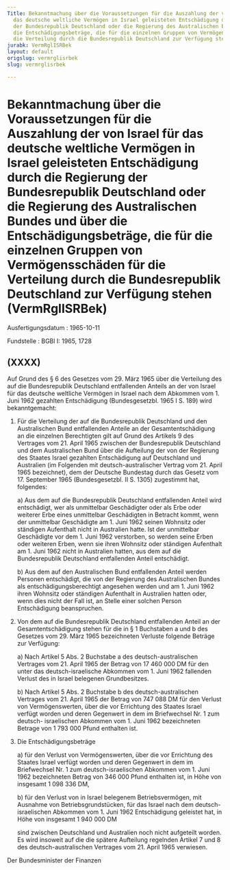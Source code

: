 ```yaml
---
Title: Bekanntmachung über die Voraussetzungen für die Auszahlung der von Israel für
  das deutsche weltliche Vermögen in Israel geleisteten Entschädigung durch die Regierung
  der Bundesrepublik Deutschland oder die Regierung des Australischen Bundes und über
  die Entschädigungsbeträge, die für die einzelnen Gruppen von Vermögensschäden für
  die Verteilung durch die Bundesrepublik Deutschland zur Verfügung stehen
jurabk: VermRglISRBek
layout: default
origslug: vermrglisrbek
slug: vermrglisrbek

---
```


# Bekanntmachung über die Voraussetzungen für die Auszahlung der von Israel für das deutsche weltliche Vermögen in Israel geleisteten Entschädigung durch die Regierung der Bundesrepublik Deutschland oder die Regierung des Australischen Bundes und über die Entschädigungsbeträge, die für die einzelnen Gruppen von Vermögensschäden für die Verteilung durch die Bundesrepublik Deutschland zur Verfügung stehen (VermRglISRBek)

Ausfertigungsdatum
:   1965-10-11

Fundstelle
:   BGBl I: 1965, 1728

## (XXXX)

Auf Grund des § 6 des Gesetzes vom 29. März 1965 über die Verteilung
des auf die Bundesrepublik Deutschland entfallenden Anteils an der von
Israel für das deutsche weltliche Vermögen in Israel nach dem Abkommen
vom 1. Juni 1962 gezahlten Entschädigung (Bundesgesetzbl. 1965 I S.
189) wird bekanntgemacht:

1.  Für die Verteilung der auf die Bundesrepublik Deutschland und den
    Australischen Bund entfallenden Anteile an der Gesamtentschädigung an
    die einzelnen Berechtigten gilt auf Grund des Artikels 9 des Vertrages
    vom 21. April 1965 zwischen der Bundesrepublik Deutschland und dem
    Australischen Bund über die Aufteilung der von der Regierung des
    Staates Israel gezahlten Entschädigung auf Deutschland und Australien
    (im Folgenden mit deutsch-australischer Vertrag vom 21. April 1965
    bezeichnet), dem der Deutsche Bundestag durch das Gesetz vom 17.
    September 1965 (Bundesgesetzbl. II S. 1305) zugestimmt hat, folgendes:

    a)  Aus dem auf die Bundesrepublik Deutschland entfallenden Anteil wird
        entschädigt, wer als unmittelbar Geschädigter oder als Erbe oder
        weiterer Erbe eines unmittelbar Geschädigten in Betracht kommt, wenn
        der unmittelbar Geschädigte am 1. Juni 1962 seinen Wohnsitz oder
        ständigen Aufenthalt nicht in Australien hatte. Ist der unmittelbar
        Geschädigte vor dem 1. Juni 1962 verstorben, so werden seine Erben
        oder weiteren Erben, wenn sie ihren Wohnsitz oder ständigen Aufenthalt
        am 1. Juni 1962 nicht in Australien hatten, aus dem auf die
        Bundesrepublik Deutschland entfallenden Anteil entschädigt.


    b)  Aus dem auf den Australischen Bund entfallenden Anteil werden Personen
        entschädigt, die von der Regierung des Australischen Bundes als
        entschädigungsberechtigt angesehen werden und am 1. Juni 1962 ihren
        Wohnsitz oder ständigen Aufenthalt in Australien hatten oder, wenn
        dies nicht der Fall ist, an Stelle einer solchen Person Entschädigung
        beanspruchen.





2.  Von dem auf die Bundesrepublik Deutschland entfallenden Anteil an der
    Gesamtentschädigung stehen für die in § 1 Buchstaben a und b des
    Gesetzes vom 29. März 1965 bezeichneten Verluste folgende Beträge zur
    Verfügung:

    a)  Nach Artikel 5 Abs. 2 Buchstabe a des deutsch-australischen Vertrages
        vom 21. April 1965 der Betrag von 17 460 000 DM für den unter das
        deutsch-israelische Abkommen vom 1. Juni 1962 fallenden Verlust des in
        Israel belegenen Grundbesitzes.


    b)  Nach Artikel 5 Abs. 2 Buchstabe b des deutsch-australischen Vertrages
        vom 21. April 1965 der Betrag von 747 088 DM für den Verlust von
        Vermögenswerten, über die vor Errichtung des Staates Israel verfügt
        worden und deren Gegenwert in dem im Briefwechsel Nr. 1 zum deutsch-
        israelischen Abkommen vom 1. Juni 1962 bezeichneten Betrage von 1 793
        000
        Pfund enthalten ist.





3.  Die Entschädigungsbeträge

    a)  für den Verlust von Vermögenswerten, über die vor Errichtung des
        Staates Israel verfügt worden und deren Gegenwert in dem im
        Briefwechsel Nr. 1 zum deutsch-israelischen Abkommen vom 1. Juni 1962
        bezeichneten Betrag von 346 000
        Pfund enthalten ist, in Höhe von insgesamt 1 098 336 DM,


    b)  für den Verlust von in Israel belegenem Betriebsvermögen, mit Ausnahme
        von Betriebsgrundstücken, für das Israel nach dem deutsch-israelischen
        Abkommen vom 1. Juni 1962 Entschädigung geleistet hat, in Höhe von
        insgesamt 1 940 000 DM




    sind zwischen Deutschland und Australien noch nicht aufgeteilt worden.
    Es wird insoweit auf die die spätere Aufteilung regelnden Artikel 7
    und 8 des deutsch-australischen Vertrages vom 21. April 1965
    verwiesen.



Der Bundesminister der Finanzen

